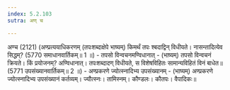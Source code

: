 ```yaml
---
index: 5.2.103
sutra: अण् च

---
```

अण्च (2121) (अण्प्रत्ययाधिकरणम् (तपःशब्दाक्षेपे भाष्यम्) किमर्थं तपः श्बदाद्विन् विधीयते। नासन्तादित्येव सिद्धम्? (5770 समाधानवार्तिकम्॥ 1 ॥) - तपसो विन्वचनमण्विधानात् - (भाष्यम्) तपसो विन्वचनं क्रियते। किं प्रयोजनम्? अण्विधानात्। तपःशब्दादण् विधीयते, स विशेषविहितः सामान्यविहितं विनं बाधेत॥ (5771 उपसंख्यानवार्तिकम्॥ 2 ॥) - अण्प्रकरणे ज्योत्स्नादिभ्य उपसंख्यानम् - (भाष्यम्) अण्प्रकरणे ज्योत्स्नादिभ्य उपसंख्यानं कर्तव्यम्। ज्यौत्स्नः। तामिस्नम्। कौण्डलः। कौतपः। वैपादिकः॥